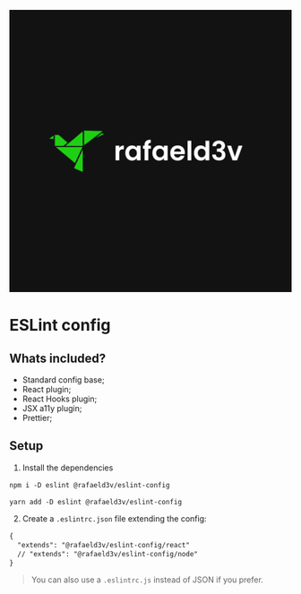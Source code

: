 ![rafaeld3v](./logo.svg)

# ESLint config

## Whats included?

- Standard config base;
- React plugin;
- React Hooks plugin;
- JSX a11y plugin;
- Prettier;

## Setup

1. Install the dependencies

```
npm i -D eslint @rafaeld3v/eslint-config
```

```
yarn add -D eslint @rafaeld3v/eslint-config
```

2. Create a `.eslintrc.json` file extending the config:

```
{
  "extends": "@rafaeld3v/eslint-config/react"
  // "extends": "@rafaeld3v/eslint-config/node"
}
```

> You can also use a `.eslintrc.js` instead of JSON if you prefer.
